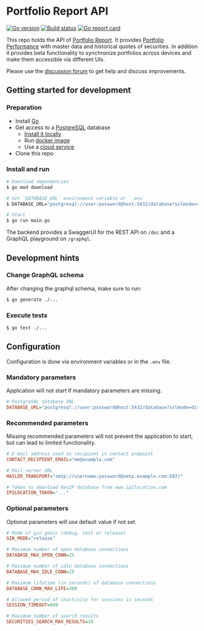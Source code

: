 # Portfolio Report API

[![Go version](https://img.shields.io/github/go-mod/go-version/portfolio-report/pr-api?style=flat-square)](https://go.dev/)
[![Build status](https://img.shields.io/github/workflow/status/portfolio-report/pr-api/CI?style=flat-square)](https://github.com/portfolio-report/pr-api/actions/workflows/ci.yml)
[![Go report card](https://goreportcard.com/badge/github.com/portfolio-report/pr-api?style=flat-square)](https://goreportcard.com/report/github.com/portfolio-report/pr-api)

This repo holds the API of [Portfolio Report](https://www.portfolio-report.net/). It provides [Portfolio Performance](https://www.portfolio-performance.info/) with master data and historical quotes of securities. In addition it provides beta functionality to synchronize portfolios across devices and make them accessible via different UIs.

Please use the [discussion forum](https://forum.portfolio-performance.info/) to get help and discuss improvements.

## Getting started for development

### Preparation
- Install [Go](https://go.dev/)
- Get access to a [PostgreSQL](https://www.postgresql.org/) database
  - [Install it locally](https://www.postgresql.org/download/)
  - Run [docker image](https://hub.docker.com/_/postgres)
  - Use a [cloud service](https://www.postgresql.org/support/professional_hosting/)
- Clone this repo

### Install and run
```bash
# Download dependencies
$ go mod download

# Set `DATABASE_URL` environment variable or `.env`
$ DATABASE_URL="postgresql://user:password@host:5432/database?sslmode=disable"

# Start
$ go run main.go
```

The backend provides a SwaggerUI for the REST API on `/doc` and a GraphQL playground on `/graphql`.

## Development hints

### Change GraphQL schema

After changing the graphql schema, make sure to run:
```bash
$ go generate ./...
```

### Execute tests

```bash
$ go test ./...
```

## Configuration

Configuration is done via environment variables or in the `.env` file.

### Mandatory parameters

Application will not start if mandatory parameters are missing.

```ini
# PostgreSQL database URL
DATABASE_URL="postgresql://user:password@host:5432/database?sslmode=disable"
```

### Recommended parameters
Missing recommended parameters will not prevent the application to start, but can lead to limited functionality.

```ini
# E-mail address used as recipient in contact endpoint
CONTACT_RECIPIENT_EMAIL="me@example.com"

# Mail server URL
MAILER_TRANSPORT="smtp://username:password@smtp.example.com:587/"

# Token to download GeoIP database from www.ip2location.com
IP2LOCATION_TOKEN="..."
```

### Optional parameters
Optional parameters will use default value if not set.

```ini
# Mode of gin gonic (debug, test or release)
GIN_MODE="release"

# Maximum number of open database connections
DATABASE_MAX_OPEN_CONN=25

# Maximum number of idle database connections
DATABASE_MAX_IDLE_CONN=25

# Maximum lifetime (in seconds) of database connections
DATABASE_CONN_MAX_LIFE=300

# Allowed period of inactivity for sessions in seconds
SESSION_TIMEOUT=900

# Maximum number of search results
SECURITIES_SEARCH_MAX_RESULTS=10
```
